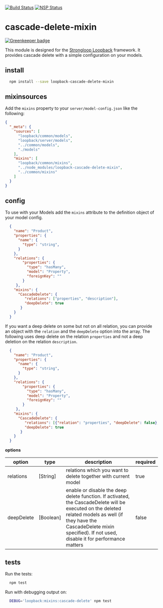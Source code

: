 [![Build Status](https://travis-ci.org/rocknrolla777/loopback-cascade-delete-mixin.svg?branch=master)](https://travis-ci.org/rocknrolla777/loopback-cascade-delete-mixin)
[![NSP Status](https://nodesecurity.io/orgs/sergey-reus/projects/bd845837-c965-417a-96f3-013110ed3f58/badge)](https://nodesecurity.io/orgs/sergey-reus/projects/bd845837-c965-417a-96f3-013110ed3f58)
# cascade-delete-mixin

[![Greenkeeper badge](https://badges.greenkeeper.io/rocknrolla777/loopback-cascade-delete-mixin.svg)](https://greenkeeper.io/)

This module is designed for the [Strongloop Loopback](https://github.com/strongloop/loopback) framework. It provides cascade delete with a simple configuration on your models.

## install

```bash
  npm install --save loopback-cascade-delete-mixin
```

## mixinsources

Add the `mixins` property to your `server/model-config.json` like the following:

```json
{
  "_meta": {
    "sources": [
      "loopback/common/models",
      "loopback/server/models",
      "../common/models",
      "./models"
    ],
    "mixins": [
      "loopback/common/mixins",
      "../node_modules/loopback-cascade-delete-mixin",
      "../common/mixins"
    ]
  }
}
```

## config

To use with your Models add the `mixins` attribute to the definition object of your model config.

```json
  {
    "name": "Product",
    "properties": {
      "name": {
        "type": "string",
      }
    },
    "relations": {
        "properties": {
          "type": "hasMany",
          "model": "Property",
          "foreignKey": ""
        }
     },
    "mixins": {
      "CascadeDelete": {
         "relations": ["properties", "description"],
         "deepDelete": true
       }
    }
  }
```

If you want a deep delete on some but not on all relation, you can provide an object with the `relation` and the `deepDelete` option into the array. The following uses deep delete on the relation `properties` and not a deep deletion on the relation `description`.

```json
  {
    "name": "Product",
    "properties": {
      "name": {
        "type": "string",
      }
    },
    "relations": {
        "properties": {
          "type": "hasMany",
          "model": "Property",
          "foreignKey": ""
        }
     },
    "mixins": {
      "CascadeDelete": {
         "relations": [{"relation": "properties", "deepDelete": false}, "description"],
         "deepDelete": true
       }
    }
  }
```

**options**

| option | type | description | required |
| ------ | ---- | ----------- | -------- |
|relations| [String] | relations which you want to delete together with current model | true |
|deepDelete| [Boolean] | enable or disable the deep delete function. If activated, the CascadeDelete will be executed on the deleted related models as well (if they have the CascadeDelete mixin specified). If not used, disable it for performance matters | false |

## tests

Run the tests:
```bash
  npm test
```
Run with debugging output on:

```bash
  DEBUG='loopback:mixins:cascade-delete' npm test
```
